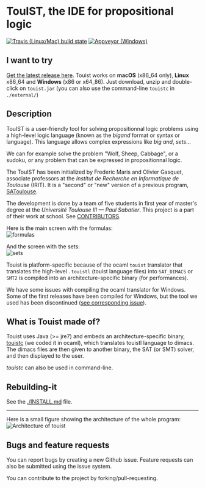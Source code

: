 TouIST, the IDE for propositional logic
=======================================

[![Travis (Linux/Mac) build state](https://travis-ci.org/touist/touist.svg?branch=master)](https://travis-ci.org/touist/touist)
[![Appveyor (Windows)](https://ci.appveyor.com/api/projects/status/rayupfflmut8xbe0?svg=true)](https://ci.appveyor.com/project/maelvalais/touist-kila4)

## I want to try
[Get the latest release here](https://github.com/touist/touist/releases). Touist works on **macOS** (x86_64 only), **Linux** x86\_64 and **Windows** (x86 or x64\_86). Just download, unzip and double-click on `touist.jar` (you can also use the command-line `touistc` in `./external/`)

## Description

TouIST is a user-friendly tool for solving propositionnal logic problems using a high-level logic language (known as the _bigand_ format or syntax or language). This language allows complex expressions like _big and_, _sets_...

We can for example solve the problem "Wolf, Sheep, Cabbage", or a sudoku, or any problem that can be expressed in propositionnal logic.

The TouIST has been initialized by Frederic Maris and Olivier Gasquet, associate professors at the _Institut de Recherche en Informatique de Toulouse_ (IRIT). It is a "second" or "new" version of a previous program, [SAToulouse](http://www.irit.fr/satoulouse/).

The development is done by a team of five students in first year of master's degree at the _Université Toulouse III — Paul Sabatier_. This project is a part of their work at school. See [CONTRIBUTORS](https://github.com/touist/touist/blob/master/CONTRIBUTORS.md).

Here is the main screen with the formulas:  
![formulas](https://cloud.githubusercontent.com/assets/2195781/13850422/185bcf66-ec5a-11e5-9fee-59b5c2ae38b7.png)

And the screen with the sets:  
![sets](https://cloud.githubusercontent.com/assets/2195781/13850431/20162d82-ec5a-11e5-884a-e8b6aaafe416.png)

Touist is platform-specific because of the ocaml `touist` translator that translates the high-level `.touistl` (touist language files) into `SAT_DIMACS` or `SMT2` is compiled into an architecture-specific binary (for performances).

We have some issues with compiling the ocaml translator for Windows. Some of the first releases have been compiled for Windows, but the tool we used has been discontinued ([see corresponding issue](https://github.com/touist/touist/issues/5)).


## What is Touist made of?
Touist uses Java (>= jre7) and embeds an architecture-specific binary, [touistc](https://github.com/touist/touist/tree/master/touist-translator) (we coded it in ocaml), which translates touistl language to dimacs. The dimacs files are then given to another binary, the SAT (or SMT) solver, and then displayed to the user.

_touistc_ can also be used in command-line.


## Rebuilding-it
See the [./INSTALL.md](https://github.com/touist/touist/blob/master/INSTALL.md) file.

------------
Here is a small figure showing the architecture of the whole program:   
![Architecture of touist](https://cloud.githubusercontent.com/assets/2195781/7631517/94c276e0-fa43-11e4-9a5c-351b84c2d1e1.png)

## Bugs and feature requests
You can report bugs by creating a new Github issue. Feature requests can also be submitted using the issue system.  

You can contribute to the project by forking/pull-requesting.
